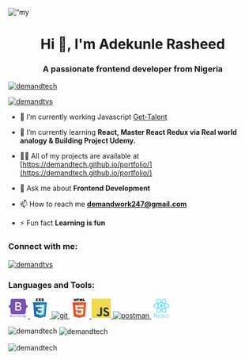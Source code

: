 <p align=”center”>
<img width=”200" height=”200" src=”https://user-images.githubusercontent.com/75753187/123358567-aac7b900-d539-11eb-8275-0b380264bb4c.png" alt=”my banner”>
</p>
<h1 align="center">Hi 👋, I'm Adekunle Rasheed</h1>
<h3 align="center">A passionate frontend developer from Nigeria</h3>

<p align="left"> <a href="https://github.com/ryo-ma/github-profile-trophy"><img src="https://github-profile-trophy.vercel.app/?username=demandtech" alt="demandtech" /></a> </p>

<p align="left"> <a href="https://twitter.com/demandtvs" target="blank"><img src="https://img.shields.io/twitter/follow/demandtvs?logo=twitter&style=for-the-badge" alt="demandtvs" /></a> </p>

- 🔭 I’m currently working Javascript [Get-Talent](https://kodecamp-get-talent-project.vercel.app/)

- 🌱 I’m currently learning **React, Master React Redux via Real world analogy & Building Project Udemy.**

- 👨‍💻 All of my projects are available at [https://demandtech.github.io/portfolio/](https://demandtech.github.io/portfolio/)

- 💬 Ask me about **Frontend Development**

- 📫 How to reach me **demandwork247@gmail.com**

- ⚡ Fun fact **Learning is fun**

<h3 align="left">Connect with me:</h3>
<p align="left">
<a href="https://twitter.com/demandtvs" target="blank"><img align="center" src="https://raw.githubusercontent.com/rahuldkjain/github-profile-readme-generator/master/src/images/icons/Social/twitter.svg" alt="demandtvs" height="30" width="40" /></a>
</p>

<h3 align="left">Languages and Tools:</h3>
<p align="left"> <a href="https://getbootstrap.com" target="_blank" rel="noreferrer"> <img src="https://raw.githubusercontent.com/devicons/devicon/master/icons/bootstrap/bootstrap-plain-wordmark.svg" alt="bootstrap" width="40" height="40"/> </a> <a href="https://www.w3schools.com/css/" target="_blank" rel="noreferrer"> <img src="https://raw.githubusercontent.com/devicons/devicon/master/icons/css3/css3-original-wordmark.svg" alt="css3" width="40" height="40"/> </a> <a href="https://git-scm.com/" target="_blank" rel="noreferrer"> <img src="https://www.vectorlogo.zone/logos/git-scm/git-scm-icon.svg" alt="git" width="40" height="40"/> </a> <a href="https://www.w3.org/html/" target="_blank" rel="noreferrer"> <img src="https://raw.githubusercontent.com/devicons/devicon/master/icons/html5/html5-original-wordmark.svg" alt="html5" width="40" height="40"/> </a> <a href="https://developer.mozilla.org/en-US/docs/Web/JavaScript" target="_blank" rel="noreferrer"> <img src="https://raw.githubusercontent.com/devicons/devicon/master/icons/javascript/javascript-original.svg" alt="javascript" width="40" height="40"/> </a> <a href="https://postman.com" target="_blank" rel="noreferrer"> <img src="https://www.vectorlogo.zone/logos/getpostman/getpostman-icon.svg" alt="postman" width="40" height="40"/> </a> <a href="https://reactjs.org/" target="_blank" rel="noreferrer"> <img src="https://raw.githubusercontent.com/devicons/devicon/master/icons/react/react-original-wordmark.svg" alt="react" width="40" height="40"/> </a> </p>

<p><img align="left" src="https://github-readme-stats.vercel.app/api/top-langs?username=demandtech&show_icons=true&locale=en&layout=compact" alt="demandtech" /></p>

<p>&nbsp;<img align="center" src="https://github-readme-stats.vercel.app/api?username=demandtech&show_icons=true&locale=en" alt="demandtech" /></p>

<p><img align="center" src="https://github-readme-streak-stats.herokuapp.com/?user=demandtech&" alt="demandtech" /></p>



